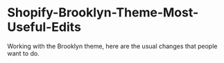 # Shopify-Brooklyn-Theme-Most-Useful-Edits
Working with the Brooklyn theme, here are the usual changes that people want to do.
